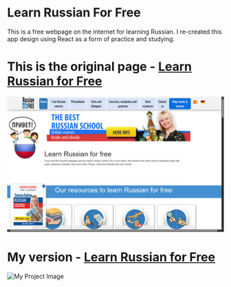 # Learn Russian For Free

This is a free webpage on the internet for learning Russian.
I re-created this app design using React as a form of practice and studying. 

# This is the original page - <a href = "https://www.russianforfree.com/">Learn Russian for Free</a>
<img src="public/learnrussianforfree_ofc.png" alt="Oficial Page">

# My version - <a href = "https://kawecz.github.io/Learn-Russian-For-Free/">Learn Russian for Free</a>
<img src ="public/learrussianforfree.png" alt="My Project Image">